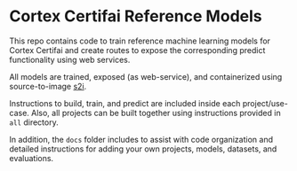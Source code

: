 # Cortex Certifai Reference Models

This repo contains code to train reference machine learning models for Cortex Certifai and create routes to expose the corresponding predict functionality using web services.

All models are trained, exposed (as web-service), and containerized using source-to-image [s2i](https://github.com/openshift/source-to-image).

Instructions to build, train, and predict are included inside each project/use-case. Also, all projects can be built together using instructions provided in `all` directory.

In addition, the `docs` folder includes to assist with code organization and detailed instructions for adding your own projects, models, datasets, and evaluations.

